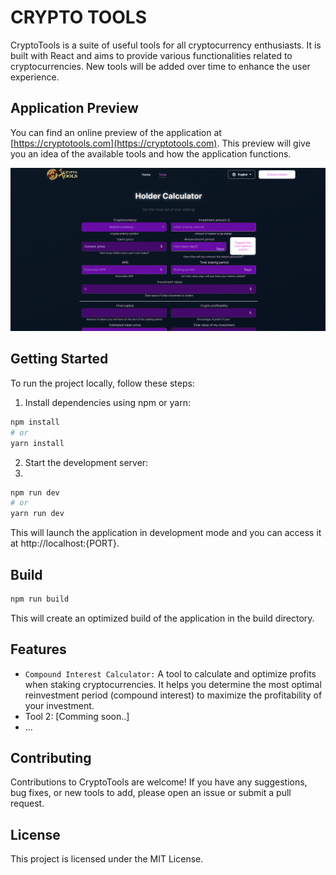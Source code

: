 # CRYPTO TOOLS

CryptoTools is a suite of useful tools for all cryptocurrency enthusiasts. It is built with React and aims to provide various functionalities related to cryptocurrencies. New tools will be added over time to enhance the user experience.

## Application Preview

You can find an online preview of the application at [https://cryptotools.com](https://cryptotools.com). This preview will give you an idea of the available tools and how the application functions.

![CryptoTools Screenshot](src/assets/imgs/screenshot.png)

## Getting Started

To run the project locally, follow these steps:

1. Install dependencies using npm or yarn:

```bash
npm install
# or
yarn install
```

2. Start the development server:
3. 
```bash
npm run dev
# or
yarn run dev
```

This will launch the application in development mode and you can access it at http://localhost:{PORT}.

## Build

```bash
npm run build
```

This will create an optimized build of the application in the build directory.

## Features

- `Compound Interest Calculator:` A tool to calculate and optimize profits when staking cryptocurrencies. It helps you determine the most optimal reinvestment period (compound interest) to maximize the profitability of your investment.
- Tool 2: [Comming soon..]
- ...

## Contributing

Contributions to CryptoTools are welcome! If you have any suggestions, bug fixes, or new tools to add, please open an issue or submit a pull request.

## License

This project is licensed under the MIT License.

